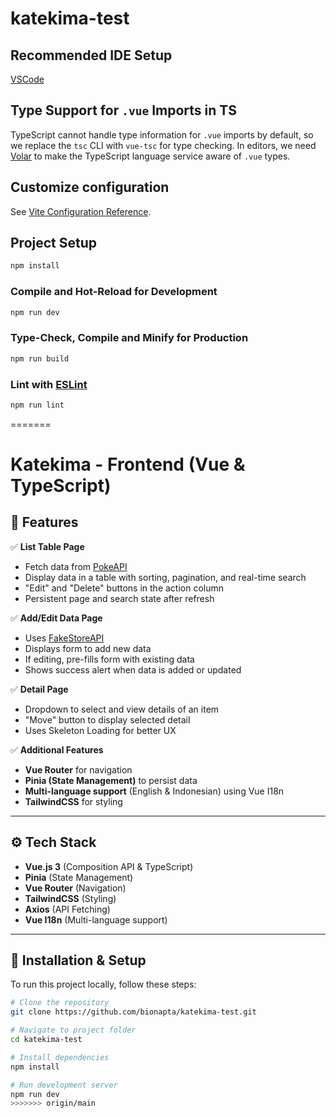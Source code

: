 # katekima-test
## Recommended IDE Setup

[VSCode](https://code.visualstudio.com/)

## Type Support for `.vue` Imports in TS

TypeScript cannot handle type information for `.vue` imports by default, so we replace the `tsc` CLI with `vue-tsc` for type checking. In editors, we need [Volar](https://marketplace.visualstudio.com/items?itemName=Vue.volar) to make the TypeScript language service aware of `.vue` types.

## Customize configuration

See [Vite Configuration Reference](https://vite.dev/config/).

## Project Setup

```sh
npm install
```

### Compile and Hot-Reload for Development

```sh
npm run dev
```

### Type-Check, Compile and Minify for Production

```sh
npm run build
```

### Lint with [ESLint](https://eslint.org/)

```sh
npm run lint
```
=======
# Katekima - Frontend (Vue & TypeScript)

## 📌 Features
✅ **List Table Page**  
- Fetch data from [PokeAPI](https://pokeapi.co/api/v2/berry/)  
- Display data in a table with sorting, pagination, and real-time search  
- "Edit" and "Delete" buttons in the action column  
- Persistent page and search state after refresh  

✅ **Add/Edit Data Page**  
- Uses [FakeStoreAPI](https://fakestoreapi.com/products)  
- Displays form to add new data  
- If editing, pre-fills form with existing data  
- Shows success alert when data is added or updated  

✅ **Detail Page**  
- Dropdown to select and view details of an item  
- "Move" button to display selected detail  
- Uses Skeleton Loading for better UX  

✅ **Additional Features**  
- **Vue Router** for navigation  
- **Pinia (State Management)** to persist data  
- **Multi-language support** (English & Indonesian) using Vue I18n  
- **TailwindCSS** for styling  

---

## ⚙️ Tech Stack
- **Vue.js 3** (Composition API & TypeScript)
- **Pinia** (State Management)
- **Vue Router** (Navigation)
- **TailwindCSS** (Styling)
- **Axios** (API Fetching)
- **Vue I18n** (Multi-language support)

---

## 🚀 Installation & Setup
To run this project locally, follow these steps:

```bash
# Clone the repository
git clone https://github.com/bionapta/katekima-test.git

# Navigate to project folder
cd katekima-test

# Install dependencies
npm install

# Run development server
npm run dev
>>>>>>> origin/main
